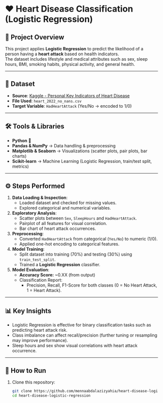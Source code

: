 # ❤️ Heart Disease Classification (Logistic Regression)

## 📖 Project Overview
This project applies **Logistic Regression** to predict the likelihood of a person having a **heart attack** based on health indicators.  
The dataset includes lifestyle and medical attributes such as sex, sleep hours, BMI, smoking habits, physical activity, and general health.

---

## 📂 Dataset
- **Source**: [Kaggle - Personal Key Indicators of Heart Disease](https://www.kaggle.com/datasets/cdc/heart-disease-indicators-dataset)  
- **File Used**: `heart_2022_no_nans.csv`  
- **Target Variable**: `HadHeartAttack` (Yes/No → encoded to 1/0)

---

## 🛠️ Tools & Libraries
- **Python** 🐍  
- **Pandas & NumPy** → Data handling & preprocessing  
- **Matplotlib & Seaborn** → Visualizations (scatter plots, pair plots, bar charts)  
- **Scikit-learn** → Machine Learning (Logistic Regression, train/test split, metrics)

---

## ⚙️ Steps Performed
1. **Data Loading & Inspection**:
   - Loaded dataset and checked for missing values.
   - Explored categorical and numerical variables.  
2. **Exploratory Analysis**:
   - Scatter plots between `Sex`, `SleepHours` and `HadHeartAttack`.  
   - Pairplot of all features for visual correlation.  
   - Bar chart of heart attack occurrences.  
3. **Preprocessing**:
   - Converted `HadHeartAttack` from categorical (`Yes/No`) to numeric (1/0).  
   - Applied one-hot encoding to categorical features.  
4. **Model Training**:
   - Split dataset into training (70%) and testing (30%) using `train_test_split`.  
   - Trained a **Logistic Regression** classifier.  
5. **Model Evaluation**:
   - **Accuracy Score:** ~0.XX (from output)  
   - Classification Report:
     - Precision, Recall, F1-Score for both classes (0 = No Heart Attack, 1 = Heart Attack).  

---

## 📊 Key Insights
- Logistic Regression is effective for binary classification tasks such as predicting heart attack risk.  
- Class imbalance can affect recall/precision (further tuning or resampling may improve performance).  
- Sleep hours and sex show visual correlations with heart attack occurrence.  

---

## 🚀 How to Run
1. Clone this repository:
   ```bash
   git clone https://github.com/mennaabdalazizyahia/heart-disease-logistic-regression.git
   cd heart-disease-logistic-regression
